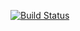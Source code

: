 [![Build Status](https://app.travis-ci.com/sp010412/bootcamp-terminal-tests.svg?branch=gh-pages)](https://app.travis-ci.com/sp010412/bootcamp-terminal-tests)